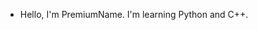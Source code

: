 - Hello, I'm PremiumName. I'm learning Python and С++.

<!---
PremiumName/PremiumName is a ✨ special ✨ repository because its `README.md` (this file) appears on your GitHub profile.
You can click the Preview link to take a look at your changes.
--->
